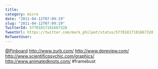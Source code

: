 ```yaml
---
title: 
category: micro
date: "2011-04-12T07:09:19"
slug: "2011-04-12T07:09:19"
TwitterId: 57701817181667328
TweetUrl: https://twitter.com/mark_philpot/status/57701817181667328
ReTweetUser: 
---
```


[@Pinboard](https://twitter.com/Pinboard) http://www.zurb.com/ http://www.dpreview.com/ http://www.scientificpsychic.com/graphics/ http://www.animatedknots.com/ #framebust